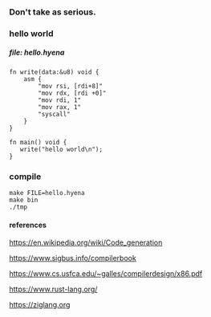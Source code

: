 ### Don't take as serious.

### hello world
##### file: hello.hyena
```zig
fn write(data:&u8) void {
    asm {
        "mov rsi, [rdi+8]"
        "mov rdx, [rdi +0]"
        "mov rdi, 1"
        "mov rax, 1"
        "syscall"
    }
}

fn main() void {
   write("hello world\n");
}
```

### compile
```shell
make FILE=hello.hyena
make bin
./tmp
```
#### references
https://en.wikipedia.org/wiki/Code_generation

https://www.sigbus.info/compilerbook

https://www.cs.usfca.edu/~galles/compilerdesign/x86.pdf

https://www.rust-lang.org/

https://ziglang.org

